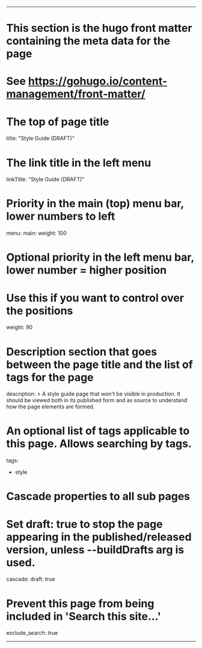 
---
# This section is the hugo front matter containing the meta data for the page
# See https://gohugo.io/content-management/front-matter/

# The top of page title
title: "Style Guide (DRAFT)"

# The link title in the left menu
linkTitle: "Style Guide (DRAFT)"

# Priority in the main (top) menu bar, lower numbers to left
menu:
  main:
    weight: 100

# Optional priority in the left menu bar, lower number = higher position
# Use this if you want to control over the positions
weight: 90

# Description section that goes between the page title and the list of tags for the page
description: >
  A style guide page that won't be visible in production.
  It should be viewed both in its published form and as source to understand how the page elements are formed.

# An optional  list of tags applicable to this page. Allows searching by tags.
tags:
  - style

# Cascade properties to all sub pages
# Set draft: true to stop the page appearing in the published/released version, unless --buildDrafts arg is used.
cascade:
  draft: true

# Prevent this page from being included in 'Search this site...'
exclude_search: true

---


